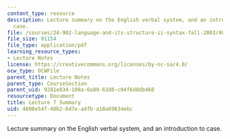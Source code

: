 ```yaml
---
content_type: resource
description: Lecture summary on the English verbal system, and an introduction to
  case.
file: /courses/24-902-language-and-its-structure-ii-syntax-fall-2003/4606e54f40b2647ea4fba18a69634ebc_ln78_oct6_8_sum.pdf
file_size: 91154
file_type: application/pdf
learning_resource_types:
- Lecture Notes
license: https://creativecommons.org/licenses/by-nc-sa/4.0/
ocw_type: OCWFile
parent_title: Lecture Notes
parent_type: CourseSection
parent_uid: 9281e834-108a-6a89-63d6-c04f6d8db468
resourcetype: Document
title: Lecture 7 Summary
uid: 4606e54f-40b2-647e-a4fb-a18a69634ebc
---
```

Lecture summary on the English verbal system, and an introduction to case.